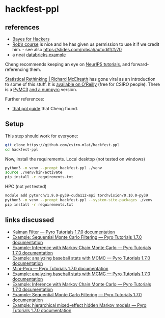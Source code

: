 # hackfest-ppl

## references

* [Bayes for Hackers](https://github.com/CamDavidsonPilon/Probabilistic-Programming-and-Bayesian-Methods-for-Hackers)
* [Rob’s course](https://robsalomone.com/course-deep-probabilistic-models/) is nice and he has given us permission to use it if we credit him. - see also https://slides.com/robsal/autodiff/#/70
* a neat [databricks example](https://databricks.com/blog/2021/06/29/using-bayesian-hierarchical-models-to-infer-the-disease-parameters-of-covid-19.html)

Cheng recommends keeping an eye on [NeurIPS tutorials](https://blog.neurips.cc/2021/06/01/neurips-2021-tutorials/), and forward-referencing them.

[Statistical Rethinking | Richard McElreath](https://xcelab.net/rm/statistical-rethinking/) has gone viral as an introduction to some of this stuff.
It is [available on O’Reilly](https://learning.oreilly.com/library/view/statistical-rethinking-2nd/9780429639142/) (free for CSIRO people).
There is a 
[PyMC3](https://github.com/gbosquechacon/statrethink_course_in_pymc3)
[and a numpyro](https://github.com/asuagar/statrethink-course-in-numpyro/)
version.

Further references:

* [that ppl guide](https://arxiv.org/abs/1809.10756) that Cheng found.

## Setup

This step should work for everyone:

```bash
git clone https://github.com/csiro-mlai/hackfest-ppl
cd hackfest-ppl
```

Now, install the requirements.
Local desktop (not tested on windows)

```bash
python3 -m venv --prompt hackfest-ppl ./venv
source ./venv/bin/activate
pip install -r requirements.txt
```

HPC (not yet tested)

```bash
module add pytorch/1.9.0-py39-cuda112-mpi torchvision/0.10.0-py39
python3 -m venv --prompt hackfest-ppl --system-site-packages ./venv
pip install -r requirements.txt
```

## links discussed

* [Kalman Filter — Pyro Tutorials 1.7.0 documentation](http://pyro.ai/examples/ekf.html)
* [Example: Sequential Monte Carlo Filtering — Pyro Tutorials 1.7.0 documentation](http://pyro.ai/examples/smcfilter.html)
* [Example: Inference with Markov Chain Monte Carlo — Pyro Tutorials 1.7.0 documentation](http://pyro.ai/examples/mcmc.html)
* [Example: analyzing baseball stats with MCMC — Pyro Tutorials 1.7.0 documentation](http://pyro.ai/examples/baseball.html)
* [Mini-Pyro — Pyro Tutorials 1.7.0 documentation](http://pyro.ai/examples/minipyro.html)
* [Example: analyzing baseball stats with MCMC — Pyro Tutorials 1.7.0 documentation](http://pyro.ai/examples/baseball.html)
* [Example: Inference with Markov Chain Monte Carlo — Pyro Tutorials 1.7.0 documentation](http://pyro.ai/examples/mcmc.html)
* [Example: Sequential Monte Carlo Filtering — Pyro Tutorials 1.7.0 documentation](http://pyro.ai/examples/smcfilter.html)
* [Example: hierarchical mixed-effect hidden Markov models — Pyro Tutorials 1.7.0 documentation](http://pyro.ai/examples/mixed_hmm.html)